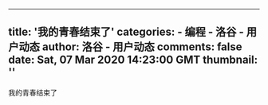 
---
title: '我的青春结束了'
categories: 
    - 编程
    - 洛谷 - 用户动态
author: 洛谷 - 用户动态
comments: false
date: Sat, 07 Mar 2020 14:23:00 GMT
thumbnail: ''
---

<div>   
我的青春结束了  
</div>
            
